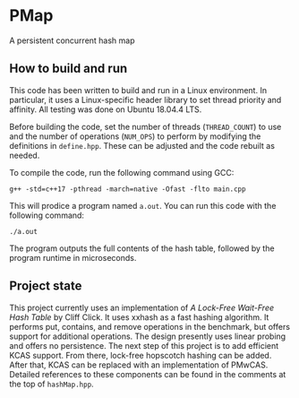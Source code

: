 # PMap
A persistent concurrent hash map

## How to build and run
This code has been written to build and run in a Linux environment. In particular, it uses a Linux-specific header library to set thread priority and affinity. All testing was done on Ubuntu 18.04.4 LTS. 

Before building the code, set the number of threads (`THREAD_COUNT`) to use and the number of operations (`NUM_OPS`) to perform by modifying the definitions in `define.hpp`. These can be adjusted and the code rebuilt as needed.

To compile the code, run the following command using GCC:

`g++ -std=c++17 -pthread -march=native -Ofast -flto main.cpp`

This will prodice a program named `a.out`. You can run this code with the following command:

`./a.out`

The program outputs the full contents of the hash table, followed by the program runtime in microseconds.

## Project state
This project currently uses an implementation of *A Lock-Free Wait-Free Hash Table* by Cliff Click. It uses xxhash as a fast hashing algorithm. It performs put, contains, and remove operations in the benchmark, but offers support for additional operations. The design presently uses linear probing and offers no persistence. The next step of this project is to add efficient KCAS support. From there, lock-free hopscotch hashing can be added. After that, KCAS can be replaced with an implementation of PMwCAS. Detailed references to these components can be found in the comments at the top of `hashMap.hpp`. 